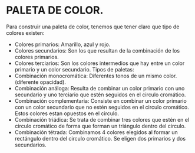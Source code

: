 # PALETA DE COLOR.

Para construir una paleta de color, tenemos que tener claro que tipo de colores existen:

- Colores primarios: Amarillo, azul y rojo.
- Colores secundarios: Son los que resultan de la combinación de los colores primarios.
- Colores terciarios: Son los colores intermedios que hay entre un color primario y un color secundario.
Tipos de paletas:
- Combinación monocromática: Diferentes tonos de un mismo color. (diferente opacidad).
- Combinación análoga: Resulta de combinar un color primario con uno secundario y uno terciario que estén seguidos en el circulo cromático.
- Combinación complementaria: Consiste en combinar un color primario con un color secundario que no estén seguidos en el circulo cromático. Estos colores estan opuestos en el circulo.
- Combinación triádica: Se trata de combinar tres colores que estén en el circulo cromático de forma que forman un triángulo dentro del circulo.
- Combinación tétrada: Combinamos 4 colores elegidos al formar un rectángulo dentro del circulo cromático. Se eligen dos primarios y dos secundarios.